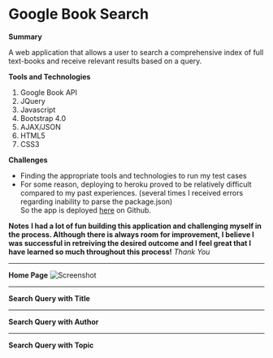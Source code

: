 # Google Book Search

**Summary**

A web application that allows a user to search a comprehensive index of full text-books and receive relevant results based on a query.

**Tools and Technologies**
1. Google Book API
2. JQuery
3. Javascript
4. Bootstrap 4.0
5. AJAX/JSON
5. HTML5
6. CSS3


**Challenges**
- Finding the appropriate tools and technologies to run my test cases
- For some reason, deploying to heroku proved to be relatively difficult compared to my past experiences. (several times I received errors regarding inability to parse the package.json)  
So the app is deployed <a href="https://grandsuccess87.github.io/GoogleBookSearch/">here</a> on Github.

**Notes**
**I had a lot of fun building this application and challenging myself in the process.  Although there is always room for improvement, I believe I was successful in retreiving the desired outcome and I feel great that I have learned so much throughout this process!**
*Thank You* 

<hr>

**Home Page**
![Screenshot](images/GBS_Image1.png)
<!-- <img src="images/GBS_Image1.png"> -->

<hr>

**Search Query with Title**
<!-- <img src="images/GBS_Image12.png"> -->

<!-- <img src="images/GBS_Image2b.png">
 -->
<!-- <img src="images/GBS_Image2c.png"> -->


<hr>

**Search Query with Author**
<!-- <img src="images/GBS_Image3.png"> -->

<!-- <img src="images/GBS_Image3b.png"> -->


<hr>

**Search Query with Topic**
<!-- <img src="images/GBS_Image4.png"> -->

<!-- <img src="images/GBS_Image4b.png"> -->

